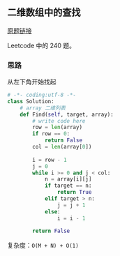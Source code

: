 ## 二维数组中的查找

[原题链接](https://www.nowcoder.com/practice/abc3fe2ce8e146608e868a70efebf62e?tpId=13&tqId=11154&tPage=1&rp=1&ru=/ta/coding-interviews&qru=/ta/coding-interviews/question-ranking)

Leetcode 中的 240 题。

### 思路

从左下角开始找起

```python
# -*- coding:utf-8 -*-
class Solution:
    # array 二维列表
    def Find(self, target, array):
        # write code here
        row = len(array)
        if row == 0:
            return False
        col = len(array[0])
        
        i = row - 1
        j = 0
        while i >= 0 and j < col:
            n = array[i][j]
            if target == n:
                return True
            elif target > n:
                j = j + 1
            else:
                i = i - 1
                
        return False
```

复杂度：`O(M + N) + O(1)`
